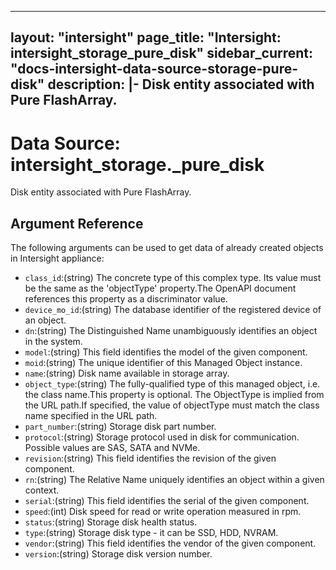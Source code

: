
---
layout: "intersight"
page_title: "Intersight: intersight_storage_pure_disk"
sidebar_current: "docs-intersight-data-source-storage-pure-disk"
description: |-
Disk entity associated with Pure FlashArray.
---

# Data Source: intersight_storage._pure_disk
Disk entity associated with Pure FlashArray.
## Argument Reference
The following arguments can be used to get data of already created objects in Intersight appliance:
* `class_id`:(string) The concrete type of this complex type. Its value must be the same as the 'objectType' property.The OpenAPI document references this property as a discriminator value. 
* `device_mo_id`:(string) The database identifier of the registered device of an object. 
* `dn`:(string) The Distinguished Name unambiguously identifies an object in the system. 
* `model`:(string) This field identifies the model of the given component. 
* `moid`:(string) The unique identifier of this Managed Object instance. 
* `name`:(string) Disk name available in storage array. 
* `object_type`:(string) The fully-qualified type of this managed object, i.e. the class name.This property is optional. The ObjectType is implied from the URL path.If specified, the value of objectType must match the class name specified in the URL path. 
* `part_number`:(string) Storage disk part number. 
* `protocol`:(string) Storage protocol used in disk for communication. Possible values are SAS, SATA and NVMe. 
* `revision`:(string) This field identifies the revision of the given component. 
* `rn`:(string) The Relative Name uniquely identifies an object within a given context. 
* `serial`:(string) This field identifies the serial of the given component. 
* `speed`:(int) Disk speed for read or write operation measured in rpm. 
* `status`:(string) Storage disk health status. 
* `type`:(string) Storage disk type - it can be SSD, HDD, NVRAM. 
* `vendor`:(string) This field identifies the vendor of the given component. 
* `version`:(string) Storage disk version number. 
